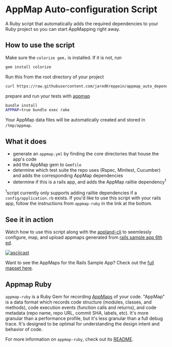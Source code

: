 # AppMap Auto-configuration Script
A Ruby script that automatically adds the required dependencies to your Ruby project so you can start AppMapping right away.

## How to use the script
Make sure the `colorize gem,` is installed. If it is not, run
```sh
gem install colorize
```
Run this from the root directory of your project
```sh
curl https://raw.githubusercontent.com/jaredKreppein/appmap_auto_dependencies/main/generate_dependencies.rb | ruby
```
prepare and run your tests with [appmap](https://github.com/applandinc/appmap-ruby)
```sh
bundle install
APPMAP=true bundle exec rake
```
Your AppMap data files will be automatically created and stored in `/tmp/appmap`.

## What it does
- generate an `appmap.yml` by finding the core directories that house the app's code
- add the AppMap gem to `Gemfile`
- determine which test suite the repo uses (Rspec, Minitest, Cucumber) and adds the corresponding AppMap dependencies
- determine if this is a rails app, and adds the AppMap railtie dependency<sup>1</sup>

<sup>1</sup>script currently only supports adding railtie dependencies if a `config/application.rb` exists. If you'd like to use this script with your rails app, follow the instructions from `appmap-ruby` in the link at the bottom.

## See it in action
Watch how to use this script along with the [appland-cli](https://github.com/applandinc/appland-cli) to seemlessly configure, map, and upload appmaps generated from [rails sample app 6th ed](https://github.com/mhartl/sample_app_6th_ed).

[![asciicast](https://asciinema.org/a/ZWhesCFC7cvtILawK3OsIZbg2.svg)](https://asciinema.org/a/ZWhesCFC7cvtILawK3OsIZbg2)

Want to see the AppMaps for the Rails Sample App? Check out the [full mapset here](https://app.land/applications/219?mapset=1932).

## Appmap Ruby
`appmap-ruby` is a Ruby Gem for recording
[AppMaps](https://github.com/applandinc/appmap) of your code.
"AppMap" is a data format which records code structure (modules, classes, and methods), code execution events
(function calls and returns), and code metadata (repo name, repo URL, commit
SHA, labels, etc). It's more granular than a performance profile, but it's less
granular than a full debug trace. It's designed to be optimal for understanding the design intent and behavior of code.

For more information on `appmap-ruby`, check out its [README](https://github.com/applandinc/appmap-ruby).
